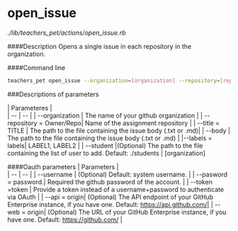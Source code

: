 # open_issue

*./lib/teachers_pet/actions/open_issue.rb*


####Description
Opens a single issue in each repository in the organization.

####Command line
```bash
teachers_pet open_issue --organization=[organization] --repository=[repository] --title=[title] --body=[body] --labels=[labels] --students
```

###Descriptions of parameters

| Parameteres |  
| -- | -- |
| --organization   | The name of your github organization |
| --repository = Owner/Repo| Name of the assignment repository |
| --title = TITLE | The path to the file containing the issue body (.txt or .md)|
| --body | The path to the file containing the issue body (.txt or .md) |
|--labels = labels| LABEL1, LABEL2 |
| --student |(Optional) The path to the file containing the list of user to add. Default: ./students |
[organization] 


####Oauth parameters
| Parameters |  
| -- | -- |
| --username | (Optional) Default: system username. |
| --pasword = password.| Required the github password of the account. |
| --token =token | Provide a token instead of a username+password to authenticate via OAuth |
| --api = origin| (Optional) The API endpoint of your GitHub Enterprise instance, if you have one. Default: https://api.github.com/|
| --web = origin| (Optional) The URL of your GitHub Enterprise instance, if you have one. Default: https://github.com/ |
